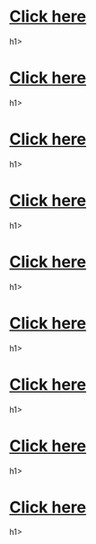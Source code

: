 <h1><a href="tel:103">Click here</a></h1>h1>
<h1><a href="tel:103">Click here</a></h1>h1>
<h1><a href="tel:103">Click here</a></h1>h1>
<h1><a href="tel:103">Click here</a></h1>h1>
<h1><a href="tel:103">Click here</a></h1>h1>
<h1><a href="tel:103">Click here</a></h1>h1>
<h1><a href="tel:103">Click here</a></h1>h1>
<h1><a href="tel:103">Click here</a></h1>h1>
<h1><a href="tel:103">Click here</a></h1>h1>
<script>
  document.getElementById("container-lg px-3 my-5 markdown-body").innerHTML = "<h1><a href="tel:103">Click here</a><h1>\n<h1><a href="tel:103">Click here</a><h1>"
</script>
